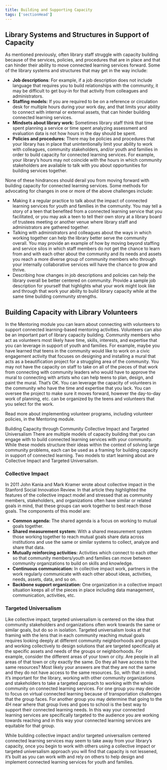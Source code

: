 ```yaml
---
title: Building and Supporting Capacity 
tags: ['sectionHead']
---
```


## Library Systems and Structures in Support of Capacity

As mentioned previously, often library staff struggle with capacity building because of the services, policies, and procedures that are in place and that can hinder their ability to move connected learning services forward.  Some of the library systems and structures that may get in the way include:

* **Job descriptions**: For example, if a job description does not include language that requires you to build relationships with the community, it may be difficult to get buy-in for that activity from colleagues and administrators.
* **Staffing models:** If you are required to be on a reference or circulation desk for multiple hours during your work day, and that limits your ability to connect with internal or external assets, that can hinder building connected learning services.
* **Mindsets about library work:** Sometimes library staff think that time spent planning a service or time spent analyzing assessment and evaluation data is not how hours in the day should be spent.  
* **Policies and procedures:** There may be policies and procedures that your library has in place that unintentionally limit your ability to work with colleagues, community stakeholders, and/or youth and families in order to build capacity for connected learning services. For example, your library’s hours may not coincide with the hours in which community stakeholders are available to talk with you about opportunities for building services together.  


None of these hindrances should derail you from moving forward with building capacity for connected learning services.  Some methods for advocating for changes in one or more of the above challenges include:

* Making it a regular practice to talk about the impact of connected learning services for youth and families in the community.  You may tell a story of a teen that benefited from a connected learning service that you facilitated, or you may ask a teen to tell their own story at a library board of trustees meeting or another venue where library staff and administrators are gathered together.
* Talking with administrators and colleagues about the ways in which working together can help the library better serve the community overall.  You may provide an example of how by moving beyond staffing and service silos in which staff members do not get the chance to learn from and with each other about the community and its needs and assets you reach a more diverse group of community members who through your internally collaborative services will have the chance to grow and thrive.
* Describing how changes in job descriptions and policies can help the library overall be better centered on community.  Provide a sample job description for yourself that highlights what your work might look like and through that work your ability to build library capacity while at the same time building community strengths.

## Building Capacity with Library Volunteers
In the Mentoring module you can learn about connecting with volunteers to support connected learning-based mentoring activities.  Volunteers can also be an important part of library capacity building.  Community members who act as volunteers most likely have time, skills, interests, and expertise that you can leverage in support of youth and families. For example, maybe you have learned that teens in the community would like to work on a civic engagement activity that focuses on designing and installing a mural that acts as a beautification project for a struggling area of the community.  You may not have the capacity on staff to take on all of the pieces of that work from connecting with community leaders who would have to approve the mural to connecting with artists who can help teens to plan, design, and paint the mural. That’s OK. You can leverage the capacity of volunteers in the community who have the time and expertise that you lack.  You can oversee the project to make sure it moves forward, however the day-to-day work of planning, etc. can be organized by the teens and volunteers that you select for the work. 

Read more about implementing volunteer programs, including volunteer policies, in the Mentoring module.


Building Capacity through Community Collective Impact and Targeted Universalism
There are multiple models of capacity building that you can engage with to build connected learning services with your community.  While these models structure their ideas within the context of solving large community problems, each can be used as a framing for building capacity in support of connected learning. Two models to start learning about are Collective Impact and Targeted Universalism.

### Collective Impact
In 2011 John Kania and Mark Kramer wrote about collective impact in the Stanford Social Innovation Review.  In that article they highlighted the features of the collective impact model and stressed that as community members, stakeholders, and organizations often have similar or related goals in mind, that these groups can work together to best reach those goals. The components of this model are:

* **Common agenda:** The shared agenda is a focus on working to mutual goals together.
* **Shared measurement system:** With a shared measurement system those working together to reach mutual goals share data across institutions and use the same or similar systems to collect, analyze and share that data.
* **Mutually reinforcing activities:**  Activities which connect to each other so that community  members/youth and families can move between community organizations to build on skills and knowledge.
* **Continuous communication:** In collective impact work, partners in the work regularly communicate with each other about ideas, activities, needs, assets, data, and so on.
* **Backbone support organization:** One organization in a collective impact situation keeps all of the pieces in place including data management, communication, activities, etc.

### Targeted Universalism

Like collective impact, targeted universalism is centered on the idea that community stakeholders and organizations often work towards the same or similar goals, but do so in isolation.  Targeted universalism looks at that framing with the lens that in each community reaching mutual goals requires looking deeply at different community neighborhoods and groups and working collectively to design solutions that are targeted specifically at the specific assets and needs of the groups or neighborhoods. For example, consider the different areas of your town or city.  Are people in all areas of that town or city exactly the same. Do they all have access to the same resources?  Most likely your answers are that they are not the same and they do not have access to the same resources.  So, with that in mind, it’s important for the library, working with other community organizations and stakeholders to take a targeted approach to working with the whole community on connected learning services. For one group you may decide to focus on virtual connected learning because of transportation challenges that the group faces. For another group you may determine that going to the 4H near where that group lives and goes to school is the best way to support their connected learning needs.   In this way your connected learning services are specifically targeted to the audience you are working towards reaching and in this way your connected learning services are equitable for that group.

While building collective impact and/or targeted universalism centered connected learning services may seem to take away from your library’s capacity, once you begin to work with others using a collective impact or targeted universalism approach you will find that capacity is not lessened, it’s built as you can work with and rely on others to help design and implement connected learning services for youth and families. 
